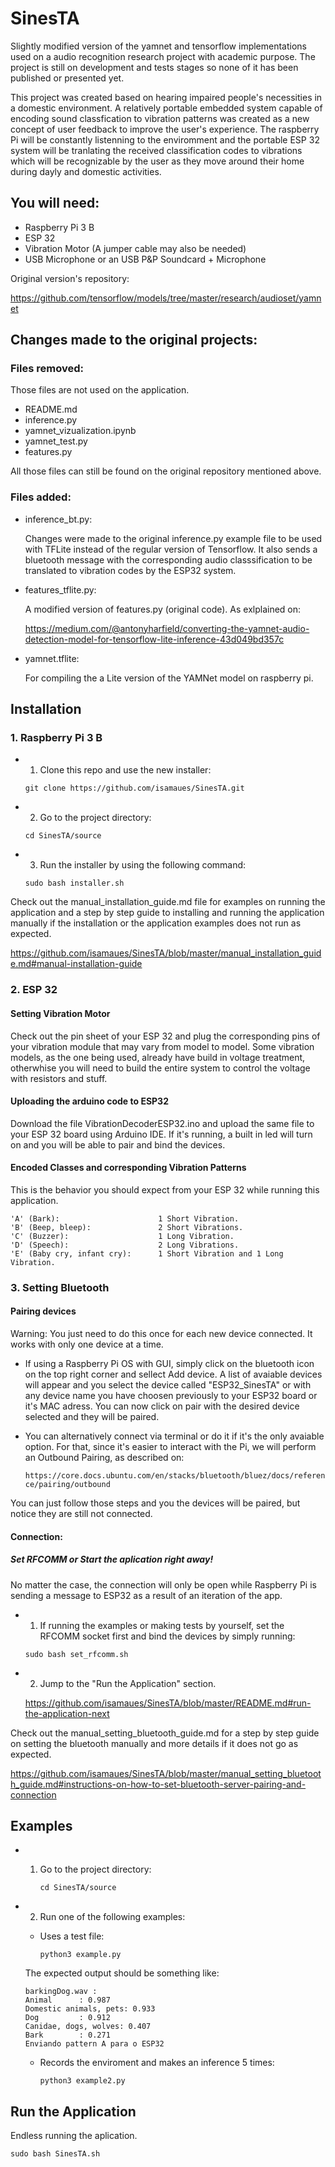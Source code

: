 # SinesTA
  Slightly modified version of the yamnet and tensorflow implementations used on a audio recognition research project with academic purpose. The project is still on development and tests stages so none of it has been published or presented yet.
  
  This project was created based on hearing impaired people's necessities in a domestic environment. A relatively portable embedded system capable of encoding sound classfication to vibration patterns was created as a new concept of user feedback to improve the user's experience. The raspberry Pi will be constantly listenning to the enviromment and the portable ESP 32 system will be tranlating the received classification codes to vibrations which will be recognizable by the user as they move around their home during dayly and domestic activities.

## You will need:
- Raspberry Pi 3 B
- ESP 32
- Vibration Motor (A jumper cable may also be needed)
- USB Microphone or an USB P&P Soundcard + Microphone

Original version's repository:

https://github.com/tensorflow/models/tree/master/research/audioset/yamnet

## Changes made to the original projects:
### Files removed:

Those files are not used on the application.
- README.md
- inference.py
- yamnet_vizualization.ipynb
- yamnet_test.py
- features.py

All those files can still be found on the original repository mentioned above.

### Files added:
- inference_bt.py:

  Changes were made to the original inference.py example file to be used with TFLite instead of the regular version of Tensorflow. It also sends a bluetooth message with the corresponding audio classsification to be translated to vibration codes by the ESP32 system.

- features_tflite.py:

  A modified version of features.py (original code). As exlplained on:
  
  https://medium.com/@antonyharfield/converting-the-yamnet-audio-detection-model-for-tensorflow-lite-inference-43d049bd357c

- yamnet.tflite:

  For compiling the a Lite version of the YAMNet model on raspberry pi.

## Installation

### 1. Raspberry Pi 3 B
- 1. Clone this repo and use the new installer:

   ```git clone https://github.com/isamaues/SinesTA.git```
 
- 2. Go to the project directory:

   ```cd SinesTA/source```

- 3. Run the installer by using the following command:

   ```sudo bash installer.sh```

Check out the manual_installation_guide.md file for examples on running the application and a step by step guide to installing and running the application manually if the installation or the application examples does not run as expected.

https://github.com/isamaues/SinesTA/blob/master/manual_installation_guide.md#manual-installation-guide

### 2. ESP 32

#### Setting Vibration Motor
Check out the pin sheet of your ESP 32 and plug the corresponding pins of your vibration module that may vary from model to model. Some vibration models, as the one being used, already have build in voltage treatment, otherwhise you will need to build the entire system to control the voltage with resistors and stuff.

#### Uploading the arduino code to ESP32

Download the file VibrationDecoderESP32.ino and upload the same file to your ESP 32 board using Arduino IDE. If it's running, a built in led will turn on and you will be able to pair and bind the devices.

#### Encoded Classes and corresponding Vibration Patterns

This is the behavior you should expect from your ESP 32 while running this application.

```
'A' (Bark):                      1 Short Vibration.
'B' (Beep, bleep):               2 Short Vibrations.
'C' (Buzzer):                    1 Long Vibration.
'D' (Speech):                    2 Long Vibrations.
'E' (Baby cry, infant cry):      1 Short Vibration and 1 Long Vibration.
```

### 3. Setting Bluetooth

#### Pairing devices
Warning: You just need to do this once for each new device connected. It works with only one device at a time.

- If using a Raspberry Pi OS with GUI, simply click on the bluetooth icon on the top right corner and sellect Add device. A list of avaiable devices will appear and you select the device called "ESP32_SinesTA" or with any device name you have choosen previously to your ESP32 board or it's MAC adress. You can now click on pair with the desired device selected and they will be paired.

- You can alternatively connect via terminal or do it if it's the only avaiable option. For that, since it's easier to interact with the Pi, we will perform an Outbound Pairing, as described on:

   ```https://core.docs.ubuntu.com/en/stacks/bluetooth/bluez/docs/reference/pairing/outbound```

You can just follow those steps and you the devices will be paired, but notice they are still not connected.

#### Connection:
##### Set RFCOMM or Start the aplication right away!
No matter the case, the connection will only be open while Raspberry Pi is sending a message to ESP32 as a result of an iteration of the app.

- 1. If running the examples or making tests by yourself, set the RFCOMM socket first and bind the devices by simply running:

   ```sudo bash set_rfcomm.sh ```

- 2. Jump to the "Run the Application" section.

    https://github.com/isamaues/SinesTA/blob/master/README.md#run-the-application-next

Check out the manual_setting_bluetooth_guide.md for a step by step guide on setting the bluetooth manually and more details if it does not go as expected.

https://github.com/isamaues/SinesTA/blob/master/manual_setting_bluetooth_guide.md#instructions-on-how-to-set-bluetooth-server-pairing-and-connection

## Examples

- 1. Go to the project directory:

      ```cd SinesTA/source```

- 2. Run one of the following examples:

  - Uses a test file:
  
    ```python3 example.py```
  
  The expected output should be something like:
  
  ```
  barkingDog.wav :
  Animal      : 0.987
  Domestic animals, pets: 0.933
  Dog         : 0.912
  Canidae, dogs, wolves: 0.407
  Bark        : 0.271
  Enviando pattern A para o ESP32
  ```
  
  - Records the enviroment and makes an inference 5 times:
  
    ```python3 example2.py```
  
## Run the Application
Endless running the aplication.
  
```sudo bash SinesTA.sh```
